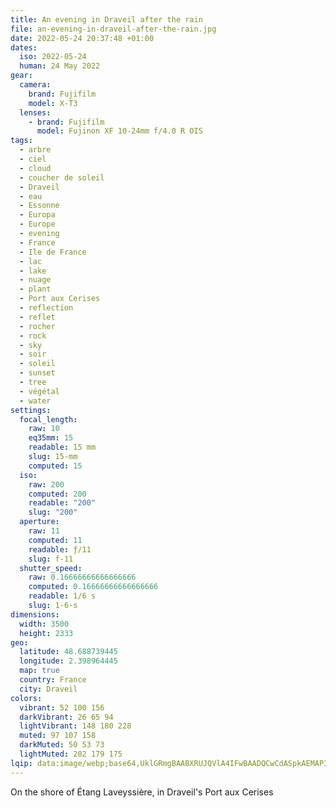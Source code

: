 ```yaml
---
title: An evening in Draveil after the rain
file: an-evening-in-draveil-after-the-rain.jpg
date: 2022-05-24 20:37:48 +01:00
dates:
  iso: 2022-05-24
  human: 24 May 2022
gear:
  camera:
    brand: Fujifilm
    model: X-T3
  lenses:
    - brand: Fujifilm
      model: Fujinon XF 10-24mm f/4.0 R OIS
tags:
  - arbre
  - ciel
  - cloud
  - coucher de soleil
  - Draveil
  - eau
  - Essonne
  - Europa
  - Europe
  - evening
  - France
  - Ile de France
  - lac
  - lake
  - nuage
  - plant
  - Port aux Cerises
  - reflection
  - reflet
  - rocher
  - rock
  - sky
  - soir
  - soleil
  - sunset
  - tree
  - végétal
  - water
settings:
  focal_length:
    raw: 10
    eq35mm: 15
    readable: 15 mm
    slug: 15-mm
    computed: 15
  iso:
    raw: 200
    computed: 200
    readable: "200"
    slug: "200"
  aperture:
    raw: 11
    computed: 11
    readable: ƒ/11
    slug: f-11
  shutter_speed:
    raw: 0.16666666666666666
    computed: 0.16666666666666666
    readable: 1/6 s
    slug: 1-6-s
dimensions:
  width: 3500
  height: 2333
geo:
  latitude: 48.688739445
  longitude: 2.398964445
  map: true
  country: France
  city: Draveil
colors:
  vibrant: 52 100 156
  darkVibrant: 26 65 94
  lightVibrant: 148 180 228
  muted: 97 107 158
  darkMuted: 50 53 73
  lightMuted: 202 179 175
lqip: data:image/webp;base64,UklGRmgBAABXRUJQVlA4IFwBAADQCwCdASpkAEMAP3Gkxlk7rCejr5Wsc3AuCUAZopGn2oF7NawAAAM31S8Ragm5wAn2h/JTzL6BQGfoZOXwi1/IN/rYyo4kLqMpzTnUj9c0xTY+bjxl0ZU8y/OcZPrKBSmG4FtUBRygAPRZ0oNPYQRgXVS5P4j9BZJpoLFN4rSl/xBPXSSGykJH6Kjvp5MbXRi8ohhBc7QpvFtC9IMvZFHrRm5K1VMfOIHDbsL9vXzuWDBnRqiMmeKoPQrtx/N3W4MABTgzcAJQqur4Zw/QE1fIYGDoFIiwZsAPiDqhuzr2OOOCqxTR4mXewVFQMDe+TKSqtEXZdChJzHtkVpKpIBeJfhIZkYcOHa9E1oeyQykVnw0Iyogq5pWd4E9dGSeptvDkTpiznjrvZjRwJ6Ww6rgUypgz7j/KJayP32f3FKq15+dsD5t3mTiyVeQcNaaYBDS4Yul/T0v6hcFQAAA=
---
```


On the shore of Étang Laveyssière, in Draveil's Port aux Cerises
